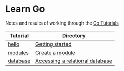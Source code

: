 # Learn Go

Notes and results of working through the [Go Tutorials](https://golang.google.cn/doc/tutorial/)

Tutorial | Directory
---------|----------
[hello](./hello/) | [Getting started](https://go.dev/doc/tutorial/getting-started.html)
[modules](./modules/) | [Create a module](https://go.dev/doc/tutorial/create-module.html)
[database](./database) | [Accessing a relational database](https://go.dev/doc/tutorial/database-access)
